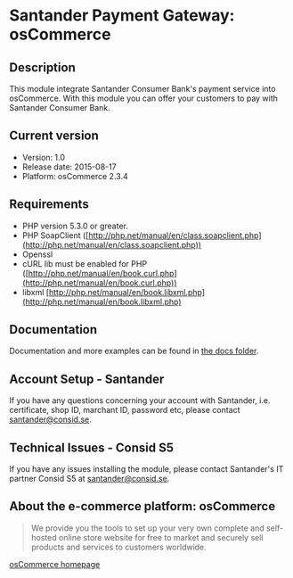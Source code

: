 # Santander Payment Gateway: osCommerce

## Description
This module integrate Santander Consumer Bank's payment service into osCommerce.
With this module you can offer your customers to pay with Santander Consumer Bank.

## Current version
* Version: 1.0
* Release date: 2015-08-17
* Platform: osCommerce 2.3.4

## Requirements
* PHP version 5.3.0 or greater.
* PHP SoapClient ([http://php.net/manual/en/class.soapclient.php](http://php.net/manual/en/class.soapclient.php))
* Openssl
* cURL lib must be enabled for PHP ([http://php.net/manual/en/book.curl.php](http://php.net/manual/en/book.curl.php))
* libxml [http://php.net/manual/en/book.libxml.php](http://php.net/manual/en/book.libxml.php)

## Documentation
Documentation and more examples can be found in
[the docs folder](./docs).

## Account Setup - Santander
If you have any questions concerning your account with Santander, i.e. certificate, shop ID, marchant ID, password etc, please contact [santander@consid.se](mailto:santander@consid.se).

## Technical Issues - Consid S5
If you have any issues installing the module, please contact Santander's IT partner Consid S5 at [santander@consid.se](mailto:santander@consid.se).

## About the e-commerce platform: osCommerce
> We provide you the tools to set up your very own complete and self-hosted online store website for free to market and securely sell products and services to customers worldwide.

[osCommerce homepage](http://www.oscommerce.com)